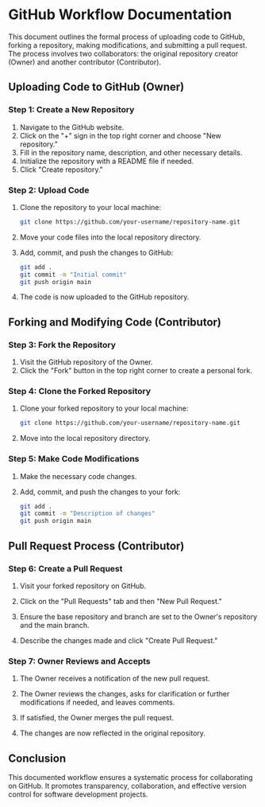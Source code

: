 # GitHub Workflow Documentation

This document outlines the formal process of uploading code to GitHub, forking a repository, making modifications, and submitting a pull request. The process involves two collaborators: the original repository creator (Owner) and another contributor (Contributor).

## Uploading Code to GitHub (Owner)

### Step 1: Create a New Repository

1. Navigate to the GitHub website.
2. Click on the "+" sign in the top right corner and choose "New repository."
3. Fill in the repository name, description, and other necessary details.
4. Initialize the repository with a README file if needed.
5. Click "Create repository."

### Step 2: Upload Code

1. Clone the repository to your local machine:
    ```bash
    git clone https://github.com/your-username/repository-name.git
    ```

2. Move your code files into the local repository directory.

3. Add, commit, and push the changes to GitHub:
    ```bash
    git add .
    git commit -m "Initial commit"
    git push origin main
    ```

4. The code is now uploaded to the GitHub repository.

## Forking and Modifying Code (Contributor)

### Step 3: Fork the Repository

1. Visit the GitHub repository of the Owner.
2. Click the "Fork" button in the top right corner to create a personal fork.

### Step 4: Clone the Forked Repository

1. Clone your forked repository to your local machine:
    ```bash
    git clone https://github.com/your-username/repository-name.git
    ```

2. Move into the local repository directory.

### Step 5: Make Code Modifications

1. Make the necessary code changes.

2. Add, commit, and push the changes to your fork:
    ```bash
    git add .
    git commit -m "Description of changes"
    git push origin main
    ```

## Pull Request Process (Contributor)

### Step 6: Create a Pull Request

1. Visit your forked repository on GitHub.

2. Click on the "Pull Requests" tab and then "New Pull Request."

3. Ensure the base repository and branch are set to the Owner's repository and the main branch.

4. Describe the changes made and click "Create Pull Request."

### Step 7: Owner Reviews and Accepts

1. The Owner receives a notification of the new pull request.

2. The Owner reviews the changes, asks for clarification or further modifications if needed, and leaves comments.

3. If satisfied, the Owner merges the pull request.

4. The changes are now reflected in the original repository.

## Conclusion

This documented workflow ensures a systematic process for collaborating on GitHub. It promotes transparency, collaboration, and effective version control for software development projects.

